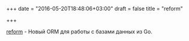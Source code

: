 +++
date = "2016-05-20T18:48:06+03:00"
draft = false
title = "reform"

+++

<p><a href="https://github.com/aleksi/reform">reform</a>&nbsp;- Новый ORM для работы с базами данных из Go.</p>


